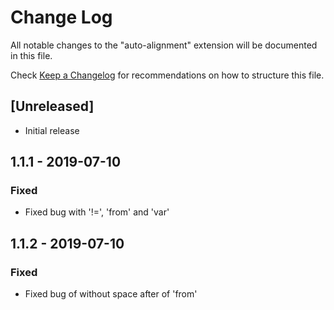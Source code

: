 # Change Log

All notable changes to the "auto-alignment" extension will be documented in this file.

Check [Keep a Changelog](http://keepachangelog.com/) for recommendations on how to structure this file.

## [Unreleased]

- Initial release

## 1.1.1 - 2019-07-10

### Fixed

 - Fixed bug with '!=', 'from' and 'var'

## 1.1.2 - 2019-07-10

### Fixed

 - Fixed bug of without space after of 'from'